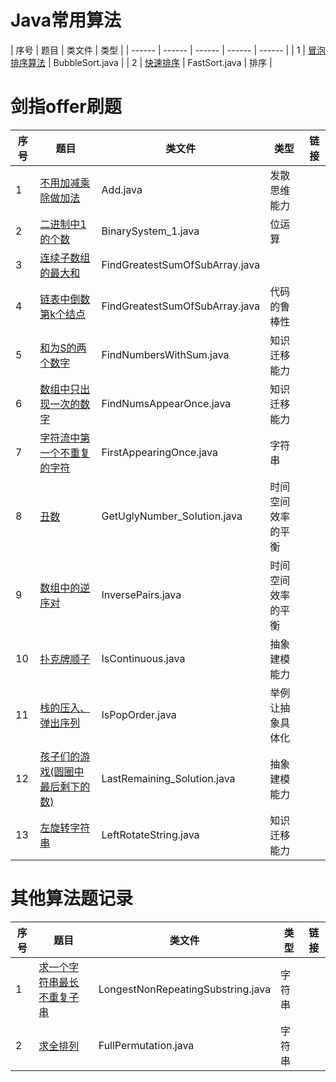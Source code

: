 # Java常用算法

| 序号 | 题目 | 类文件 | 类型 |
| ------ | ------ | ------ | ------ | ------ |
| 1 | [冒泡排序算法](src/main/java/com/cyg/suanfa/algorithm/BubbleSort.java) | BubbleSort.java | 
| 2 | [快速排序](src/main/java/com/cyg/suanfa/algorithm/FastSort.java) | FastSort.java | 排序 |

# 剑指offer刷题

| 序号 | 题目 | 类文件 | 类型 | 链接 | 
| ------ | ------ | ------ | ------ | ------ |
| 1 | [不用加减乘除做加法](src/main/java/com/cyg/suanfa/algorithm/Add.java)| Add.java | 发散思维能力 | 
| 2 | [二进制中1的个数](src/main/java/com/cyg/suanfa/algorithm/BinarySystem_1.java) | BinarySystem_1.java | 位运算 |
| 3 | [连续子数组的最大和](src/main/java/com/cyg/suanfa/algorithm/FindGreatestSumOfSubArray.java) | FindGreatestSumOfSubArray.java |
| 4 | [链表中倒数第k个结点](src/main/java/com/cyg/suanfa/algorithm/FindGreatestSumOfSubArray.java)  | FindGreatestSumOfSubArray.java | 代码的鲁棒性 |
| 5 | [和为S的两个数字](src/main/java/com/cyg/suanfa/algorithm/FindNumbersWithSum.java) | FindNumbersWithSum.java | 知识迁移能力 |
| 6 | [数组中只出现一次的数字](src/main/java/com/cyg/suanfa/algorithm/FindNumsAppearOnce.java)  | FindNumsAppearOnce.java | 知识迁移能力 |
| 7 | [字符流中第一个不重复的字符](src/main/java/com/cyg/suanfa/algorithm/FirstAppearingOnce.java) | FirstAppearingOnce.java | 字符串 |
| 8 | [丑数](src/main/java/com/cyg/suanfa/algorithm/GetUglyNumber_Solution.java)  | GetUglyNumber_Solution.java | 时间空间效率的平衡 |
| 9 | [数组中的逆序对](src/main/java/com/cyg/suanfa/algorithm/InversePairs.java) | InversePairs.java |  时间空间效率的平衡 |
| 10| [扑克牌顺子](src/main/java/com/cyg/suanfa/algorithm/IsContinuous.java) | IsContinuous.java | 抽象建模能力 |
| 11| [栈的压入、弹出序列](src/main/java/com/cyg/suanfa/algorithm/IsPopOrder.java) | IsPopOrder.java | 举例让抽象具体化 |
| 12| [孩子们的游戏(圆圈中最后剩下的数)](src/main/java/com/cyg/suanfa/algorithm/LastRemaining_Solution.java)  | LastRemaining_Solution.java | 抽象建模能力 |
| 13| [左旋转字符串](src/main/java/com/cyg/suanfa/algorithm/LeftRotateString.java) | LeftRotateString.java | 知识迁移能力 |

# 其他算法题记录

| 序号 | 题目 | 类文件 | 类型 | 链接 | 
| ------ | ------ | ------ | ------ | ------ |
| 1 | [求一个字符串最长不重复子串](src/main/java/com/cyg/suanfa/algorithm/LongestNonRepeatingSubstring.java) | LongestNonRepeatingSubstring.java | 字符串 |
| 2 | [求全排列](src/main/java/com/cyg/suanfa/algorithm/FullPermutation.java) | FullPermutation.java | 字符串 | 

